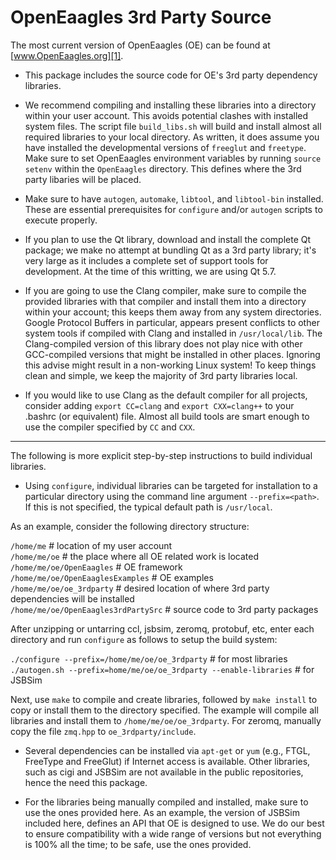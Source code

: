 
OpenEaagles 3rd Party Source
============================

The most current version of OpenEaagles (OE) can be found at [www.OpenEaagles.org][1].

* This package includes the source code for OE's 3rd party dependency libraries.

* We recommend compiling and installing these libraries into a directory within your user account.  This avoids potential clashes with installed system files. The script file `build_libs.sh` will build and install almost all required libraries to your local directory. As written, it does assume you have installed the developmental versions of `freeglut` and `freetype`. Make sure to set OpenEaagles environment variables by running `source setenv` within the `OpenEaagles` directory.  This defines where the 3rd party libaries will be placed.

* Make sure to have `autogen`, `automake`, `libtool`, and `libtool-bin` installed.  These are essential prerequisites for `configure` and/or `autogen` scripts to execute properly.

* If you plan to use the Qt library, download and install the complete Qt package; we make no attempt at bundling Qt as a 3rd party library; it's very large as it includes a complete set of support tools for development.  At the time of this writting, we are using Qt 5.7.

* If you are going to use the Clang compiler, make sure to compile the provided libraries with that compiler and install them into a directory within your account; this keeps them away from any system directories. Google Protocol Buffers in particular, appears present conflicts to other system tools if compiled with Clang and installed in `/usr/local/lib`. The Clang-compiled version of this library does not play nice with other GCC-compiled versions that might be installed in other places. Ignoring this advise might result in a non-working Linux system! To keep things clean and simple, we keep the majority of 3rd party libraries local.

* If you would like to use Clang as the default compiler for all projects, consider adding `export CC=clang` and `export CXX=clang++` to your .bashrc (or equivalent) file.  Almost all build tools are smart enough to use the compiler specified by `CC` and `CXX`.

* * *

The following is more explicit step-by-step instructions to build individual libraries.

* Using `configure`, individual libraries can be targeted for installation to a particular directory using the command line argument `--prefix=<path>`.  If this is not specified, the typical default path is `/usr/local`.

As an example, consider the following directory structure:

`/home/me` # location of my user account  
`/home/me/oe` # the place where all OE related work is located  
`/home/me/oe/OpenEaagles` # OE framework  
`/home/me/oe/OpenEaaglesExamples` # OE examples  
`/home/me/oe/oe_3rdparty` # desired location of where 3rd party dependencies will be installed  
`/home/me/oe/OpenEaagles3rdPartySrc` # source code to 3rd party packages  

After unzipping or untarring ccl, jsbsim, zeromq, protobuf, etc, enter each directory and run `configure` as follows to setup the build system:

`./configure --prefix=/home/me/oe/oe_3rdparty` # for most libraries  
`./autogen.sh --prefix=home/me/oe/oe_3rdparty --enable-libraries` # for JSBSim  

Next, use `make` to compile and create libraries, followed by `make install` to copy or install them to the directory specified.  The example will compile all libraries and install them to `/home/me/oe/oe_3rdparty`.  For zeromq, manually copy the file `zmq.hpp` to `oe_3rdparty/include`.

* Several dependencies can be installed via `apt-get` or `yum` (e.g., FTGL, FreeType and FreeGlut) if Internet access is available. Other libraries, such as cigi and JSBSim are not available in the public repositories, hence the need this package.

* For the libraries being manually compiled and installed, make sure to use the ones provided here.  As an example, the version of JSBSim included here, defines an API that OE is designed to use.  We do our best to ensure compatibility with a wide range of versions but not everything is 100% all the time; to be safe, use the ones provided.


[1]: http://www.OpenEaagles.org
